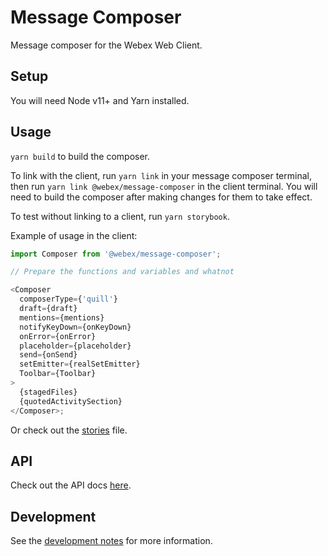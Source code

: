 # Message Composer

Message composer for the Webex Web Client.

## Setup

You will need Node v11+ and Yarn installed.

## Usage

`yarn build` to build the composer.

To link with the client, run `yarn link` in your message composer terminal, then run `yarn link @webex/message-composer` in the client terminal.
You will need to build the composer after making changes for them to take effect.

To test without linking to a client, run `yarn storybook`.

Example of usage in the client:

```javascript
import Composer from '@webex/message-composer';

// Prepare the functions and variables and whatnot

<Composer
  composerType={'quill'}
  draft={draft}
  mentions={mentions}
  notifyKeyDown={onKeyDown}
  onError={onError}
  placeholder={placeholder}
  send={onSend}
  setEmitter={realSetEmitter}
  Toolbar={Toolbar}
>
  {stagedFiles}
  {quotedActivitySection}
</Composer>;
```

Or check out the [stories](src/index.stories.js) file.

## API

Check out the API docs [here](docs/api.md).

## Development

See the [development notes](docs/development.md) for more information.
